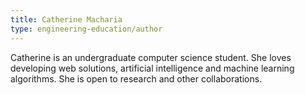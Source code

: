 ```yaml
---
title: Catherine Macharia
type: engineering-education/author
---
```

Catherine is an undergraduate computer science student. She loves developing web solutions, artificial intelligence and machine learning algorithms. She is open to research and other collaborations.